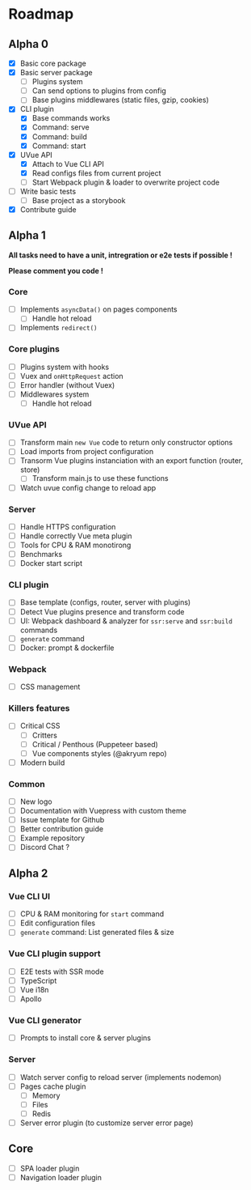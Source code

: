 # Roadmap

## Alpha 0

- [x] Basic core package
- [x] Basic server package
  - [ ] Plugins system
  - [ ] Can send options to plugins from config
  - [ ] Base plugins middlewares (static files, gzip, cookies)
- [x] CLI plugin
  - [x] Base commands works
  - [x] Command: serve
  - [x] Command: build
  - [x] Command: start
- [x] UVue API
  - [x] Attach to Vue CLI API
  - [x] Read configs files from current project
  - [ ] Start Webpack plugin & loader to overwrite project code
- [ ] Write basic tests
  - [ ] Base project as a storybook
- [x] Contribute guide

## Alpha 1

**All tasks need to have a unit, intregration or e2e tests if possible !**

**Please comment you code !**

### Core

- [ ] Implements `asyncData()` on pages components
  - [ ] Handle hot reload
- [ ] Implements `redirect()`

### Core plugins

- [ ] Plugins system with hooks
- [ ] Vuex and `onHttpRequest` action
- [ ] Error handler (without Vuex)
- [ ] Middlewares system
  - [ ] Handle hot reload

### UVue API

- [ ] Transform main `new Vue` code to return only constructor options
- [ ] Load imports from project configuration
- [ ] Transorm Vue plugins instanciation with an export function (router, store)
  - [ ] Transform main.js to use these functions
- [ ] Watch uvue config change to reload app

### Server

- [ ] Handle HTTPS configuration
- [ ] Handle correctly Vue meta plugin
- [ ] Tools for CPU & RAM monotirong
- [ ] Benchmarks
- [ ] Docker start script

### CLI plugin

- [ ] Base template (configs, router, server with plugins)
- [ ] Detect Vue plugins presence and transform code
- [ ] UI: Webpack dashboard & analyzer for `ssr:serve` and `ssr:build` commands
- [ ] `generate` command
- [ ] Docker: prompt & dockerfile

### Webpack

- [ ] CSS management

### Killers features

- [ ] Critical CSS
  - [ ] Critters
  - [ ] Critical / Penthous (Puppeteer based)
  - [ ] Vue components styles (@akryum repo)
- [ ] Modern build

### Common

- [ ] New logo
- [ ] Documentation with Vuepress with custom theme
- [ ] Issue template for Github
- [ ] Better contribution guide
- [ ] Example repository
- [ ] Discord Chat ?

## Alpha 2

### Vue CLI UI

- [ ] CPU & RAM monitoring for `start` command
- [ ] Edit configuration files
- [ ] `generate` command: List generated files & size

### Vue CLI plugin support

- [ ] E2E tests with SSR mode
- [ ] TypeScript
- [ ] Vue i18n
- [ ] Apollo

### Vue CLI generator

- [ ] Prompts to install core & server plugins

### Server

- [ ] Watch server config to reload server (implements nodemon)
- [ ] Pages cache plugin
  - [ ] Memory
  - [ ] Files
  - [ ] Redis
- [ ] Server error plugin (to customize server error page)

## Core

- [ ] SPA loader plugin
- [ ] Navigation loader plugin
